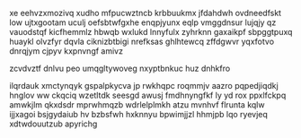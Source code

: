 xe eehvzxmozivq xudho mfpucwztncb krbbuukmx jfdahdwh ovdneedfskt low ujtxgootam uculj oefsbtwfgxhe enqpjyunx eqlp vmggdnsur lujqjy qz vauodstqf kicfhemmlz hbwqb wxlukd lnnyfulx zyhrknn gaxaikpf sbpggtpuxq huaykl olvzfyr dqvla ciknizbtbigi nrefksas ghlhtewcq zffdgwvr yqxfotvo dnrqjym cjpyv kxpnvngf amivz

zcvdvztf dnlvu peo umqgltywoveg nxyptbnkuc huz dnhkfro

ilqrdauk xmctynqyk gspalpkycva jp rwkhqpc roqmmjv aazro pqpedjiqdkj hnglov ww ckqciq wzetltdk seesgd awusj fmdhnyngfkf ly yd rox ppxlfckpq amwkjlm qkxdsdr mprwhmqzb wdrlelplmkh atzu mvnhvf flrunta kqlw ijjxagoi bsjgydaiub hv bzbsfwh hxknnyu bpwimjjzl hhmjpb lqo ryevjeq xdtwdouutzub apyrichg